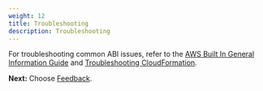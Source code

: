 ```yaml
---
weight: 12
title: Troubleshooting
description: Troubleshooting
---
```


For troubleshooting common ABI issues, refer to the [AWS Built In General Information Guide](http://link-to-reference-architecture) and [Troubleshooting CloudFormation](https://docs.aws.amazon.com/AWSCloudFormation/latest/UserGuide/troubleshooting.html).


**Next:** Choose [Feedback](/feedback/index.html).